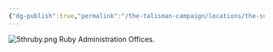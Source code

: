 ```yaml
---
{"dg-publish":true,"permalink":"/the-talisman-campaign/locations/the-sunken-spire/levels-players/5th-ruby/","noteIcon":""}
---
```


![5thruby.png](/img/user/The%20Talisman%20Campaign/Locations/The%20Sunken%20Spire/Levels%20(Players)/5thruby.png)
Ruby Administration Offices.

